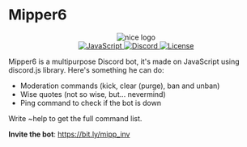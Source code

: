 # Mipper6


<div align="center">
  <img src="https://mipper6.cf/resources/Mipper6-o.png" alt="nice logo"><br>
    <a href="https://www.javascript.com/">
        <img src="https://img.shields.io/badge/javascript-%23323330.svg?style=flat-square&logo=javascript&logoColor=%23F7DF1E" alt="JavaScript">
    </a>
    <a href="https://discord.js.org/#/">
        <img src="https://img.shields.io/badge/Discord.JS%20v13-%237289DA.svg?style=flat-square&logo=discord&logoColor=white" alt="Discord">
    </a>
    <a href="./LICENSE">
        <img src="https://img.shields.io/github/license/shikoshib/Mipper6?style=flat-square" alt="License">
    </a>
</div>

Mipper6 is a multipurpose Discord bot, it's made on JavaScript using discord.js library.
Here's something he can do:

* Moderation commands (kick, clear (purge), ban and unban)
* Wise quotes (not so wise, but... nevermind)
* Ping command to check if the bot is down

Write ~help to get the full command list.

**Invite the bot**: https://bit.ly/mipp_inv
